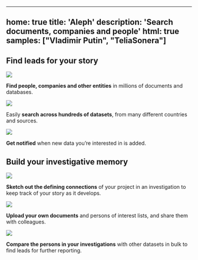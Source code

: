 <!--
SPDX-FileCopyrightText: 2014 2014 Emma Prest, <emma@occrp.org> et al.

SPDX-License-Identifier: MIT
-->

---
home: true
title: 'Aleph'
description: 'Search documents, companies and people'
html: true
samples: ["Vladimir Putin", "TeliaSonera"]
---

<section className="HomeScreen__section">
  <div className="HomeScreen__section__content">
    <h1 className="HomeScreen__title">Find leads for your story</h1>
    <div className="HomeScreen__title-divider"></div>
    <div className="HomeScreen__thirds">
      <div className="HomeScreen__feature-block">
        <div className="HomeScreen__feature-block__content">
          <img src="/static/home_search.svg" />
          <p><b>Find people, companies and other entities</b> in millions of documents and databases.</p>
        </div>
      </div>
      <div className="HomeScreen__feature-block">
        <div className="HomeScreen__feature-block__content">
          <img src="/static/home_datasets.svg" />
          <p>Easily <b>search across hundreds of datasets</b>, from many different countries and sources.</p>
        </div>
      </div>
      <div className="HomeScreen__feature-block">
        <div className="HomeScreen__feature-block__content">
          <img src="/static/home_alerts.svg" />
          <p><b>Get notified</b> when new data you’re interested in is added.</p>
        </div>
      </div>
    </div>
  </div>
</section>
<section className="HomeScreen__section">
<div className="HomeScreen__section__content">
  <h1 className="HomeScreen__title">Build your investigative memory</h1>
  <div className="HomeScreen__title-divider"></div>
  <div className="HomeScreen__thirds">
    <div className="HomeScreen__feature-block">
      <div className="HomeScreen__feature-block__content">
        <img src="/static/home_networks.svg" />
        <p><b>Sketch out the defining connections</b> of your project in an investigation to keep track of your story as it develops.</p>
      </div>
    </div>
    <div className="HomeScreen__feature-block">
      <div className="HomeScreen__feature-block__content">
        <img src="/static/home_documents.svg"/>
        <p><b>Upload your own documents</b> and persons of interest lists, and share them with colleagues.</p>
      </div>
    </div>
    <div className="HomeScreen__feature-block">
      <div className="HomeScreen__feature-block__content">
        <img src="/static/home_xref.svg" />
        <p><b>Compare the persons in your investigations</b> with other datasets in bulk to find leads for further reporting.</p>
      </div>
    </div>
  </div>
</div>
</section>
